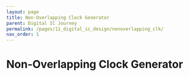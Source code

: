```yaml
---
layout: page
title: Non-Overlapping Clock Generator
parent: Digital IC Journey
permalink: /pages/11_digital_ic_design/nonoverlapping_clk/
nav_order: 1 
---
```


# Non-Overlapping Clock Generator

